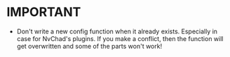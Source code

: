 # IMPORTANT
- Don't write a new config function when it already exists. Especially in case for NvChad's plugins. If you make a conflict, then the function will get overwritten and some of the parts won't work!
